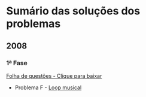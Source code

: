 # Sumário das soluções dos problemas

## 2008
### 1ª Fase
[Folha de questões - Clique para baixar](./2008/maratona-programacao-sbc-2008-primeira-fase.pdf)
- Problema F - [Loop musical](./2008/primeira-fase/f-loop-musical.py)
